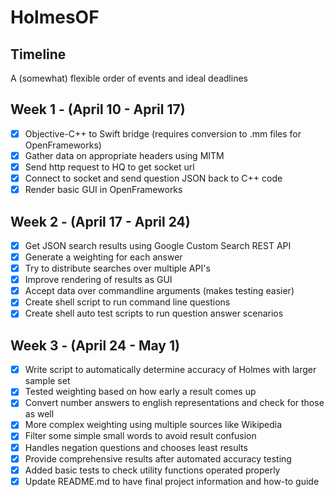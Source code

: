 # HolmesOF

## Timeline
A (somewhat) flexible order of events and ideal deadlines

## Week 1 - (April 10 - April 17)
- [x] Objective-C++ to Swift bridge (requires conversion to .mm files for OpenFrameworks)
- [x] Gather data on appropriate headers using MITM
- [x] Send http request to HQ to get socket url
- [x] Connect to socket and send question JSON back to C++ code
- [x] Render basic GUI in OpenFrameworks

## Week 2 - (April 17 - April 24)
- [x] Get JSON search results using Google Custom Search REST API
- [x] Generate a weighting for each answer
- [x] Try to distribute searches over multiple API's
- [x] Improve rendering of results as GUI
- [x] Accept data over commandline arguments (makes testing easier)
- [x] Create shell script to run command line questions
- [x] Create shell auto test scripts to run question answer scenarios

## Week 3 - (April 24 - May 1)
- [x] Write script to automatically determine accuracy of Holmes with larger sample set
- [x] Tested weighting based on how early a result comes up
- [x] Convert number answers to english representations and check for those as well
- [x] More complex weighting using multiple sources like Wikipedia
- [x] Filter some simple small words to avoid result confusion
- [x] Handles negation questions and chooses least results
- [x] Provide comprehensive results after automated accuracy testing
- [x] Added basic tests to check utility functions operated properly
- [x] Update README.md to have final project information and how-to guide
